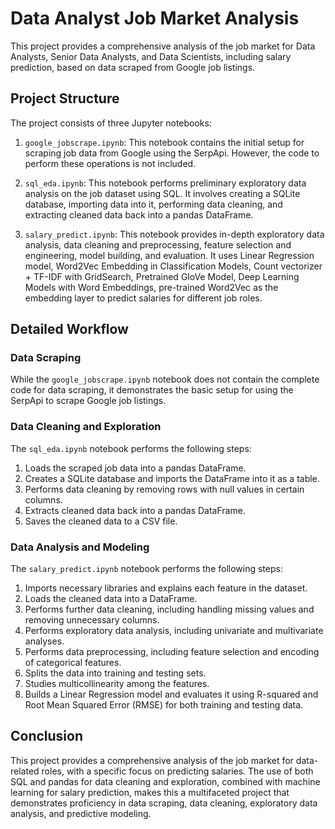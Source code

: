 # Data Analyst Job Market Analysis

This project provides a comprehensive analysis of the job market for Data Analysts, Senior Data Analysts, and Data Scientists, including salary prediction, based on data scraped from Google job listings.

## Project Structure

The project consists of three Jupyter notebooks:

1. `google_jobscrape.ipynb`: This notebook contains the initial setup for scraping job data from Google using the SerpApi. However, the code to perform these operations is not included.

2. `sql_eda.ipynb`: This notebook performs preliminary exploratory data analysis on the job dataset using SQL. It involves creating a SQLite database, importing data into it, performing data cleaning, and extracting cleaned data back into a pandas DataFrame.

3. `salary_predict.ipynb`: This notebook provides in-depth exploratory data analysis, data cleaning and preprocessing, feature selection and engineering, model building, and evaluation. It uses Linear Regression model, Word2Vec Embedding in Classification Models, Count vectorizer + TF-IDF with GridSearch, Pretrained GloVe Model, Deep Learning Models with Word Embeddings, pre-trained Word2Vec as the embedding layer to predict salaries for different job roles.

## Detailed Workflow

### Data Scraping

While the `google_jobscrape.ipynb` notebook does not contain the complete code for data scraping, it demonstrates the basic setup for using the SerpApi to scrape Google job listings.

### Data Cleaning and Exploration

The `sql_eda.ipynb` notebook performs the following steps:

1. Loads the scraped job data into a pandas DataFrame.
2. Creates a SQLite database and imports the DataFrame into it as a table.
3. Performs data cleaning by removing rows with null values in certain columns.
4. Extracts cleaned data back into a pandas DataFrame.
5. Saves the cleaned data to a CSV file.

### Data Analysis and Modeling

The `salary_predict.ipynb` notebook performs the following steps:

1. Imports necessary libraries and explains each feature in the dataset.
2. Loads the cleaned data into a DataFrame.
3. Performs further data cleaning, including handling missing values and removing unnecessary columns.
4. Performs exploratory data analysis, including univariate and multivariate analyses.
5. Performs data preprocessing, including feature selection and encoding of categorical features.
6. Splits the data into training and testing sets.
7. Studies multicollinearity among the features.
8. Builds a Linear Regression model and evaluates it using R-squared and Root Mean Squared Error (RMSE) for both training and testing data.

## Conclusion

This project provides a comprehensive analysis of the job market for data-related roles, with a specific focus on predicting salaries. The use of both SQL and pandas for data cleaning and exploration, combined with machine learning for salary prediction, makes this a multifaceted project that demonstrates proficiency in data scraping, data cleaning, exploratory data analysis, and predictive modeling.
